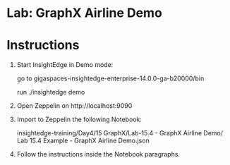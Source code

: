 # Lab: GraphX Airline Demo

# Instructions

1. Start InsightEdge in Demo mode:

    go to gigaspaces-insightedge-enterprise-14.0.0-ga-b20000/bin

    run ./insightedge demo

2. Open Zeppelin on http://localhost:9090

3. Import to Zeppelin the following Notebook:

    insightedge-training/Day4/15 GraphX/Lab-15.4 - GraphX Airline Demo/
    Lab 15.4 Example - GraphX Airline Demo.json

4. Follow the instructions inside the Notebook paragraphs.
